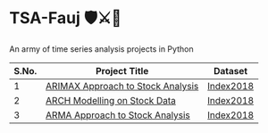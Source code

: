 # TSA-Fauj 🛡⚔🏹
An army of time series analysis projects in Python

| S.No. | Project Title | Dataset |
|-------|---------------|---------|
| 1 | [ARIMAX Approach to Stock Analysis](https://github.com/DataMinati/TSA-Fauj/blob/main/ARIMA_Approach_to_Index_2k18_Stocks.ipynb) | [Index2018](https://raw.githubusercontent.com/MainakRepositor/Datasets-/master/Index2018.csv) | 
| 2 | [ARCH Modelling on Stock Data](https://github.com/DataMinati/TSA-Fauj/blob/main/ARCH_Approach_to_Index_2k18_Stocks.ipynb) | [Index2018](https://raw.githubusercontent.com/MainakRepositor/Datasets-/master/Index2018.csv) | 
| 3 | [ARMA Approach to Stock Analysis](https://github.com/DataMinati/TSA-Fauj/blob/main/ARMA_Approach_to_Index2k18_Stocks.ipynb) | [Index2018](https://raw.githubusercontent.com/MainakRepositor/Datasets-/master/Index2018.csv) |

